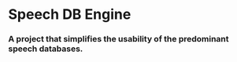 # Speech DB Engine
### A project that simplifies the usability of the predominant speech databases.
